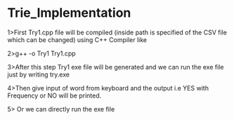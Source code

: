 # Trie_Implementation

1>First Try1.cpp file will be compiled (inside path is specified of the CSV file which can be changed) using C++ Compiler like 

2>g++ -o Try1 Try1.cpp

3>After this step Try1 exe file will be generated and we can run the exe file just by writing try.exe 

4>Then give input of word from keyboard and the output i.e YES with Frequency or NO will be printed.

5> Or we can directly run the exe file
